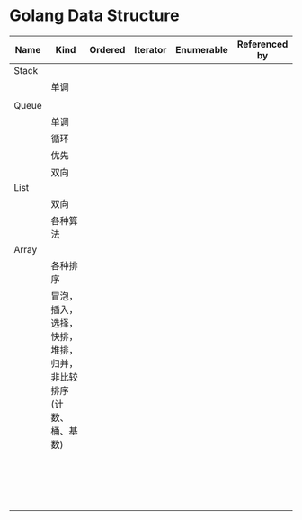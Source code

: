 # Golang Data Structure

| Name  | Kind                                                         | Ordered | Iterator | Enumerable | Referenced by |
| ----- | ------------------------------------------------------------ | ------- | -------- | ---------- | ------------- |
| Stack |                                                              |         |          |            |               |
|       | 单调                                                         |         |          |            |               |
|       |                                                              |         |          |            |               |
| Queue |                                                              |         |          |            |               |
|       | 单调                                                         |         |          |            |               |
|       | 循环                                                         |         |          |            |               |
|       | 优先                                                         |         |          |            |               |
|       | 双向                                                         |         |          |            |               |
| List  |                                                              |         |          |            |               |
|       | 双向                                                         |         |          |            |               |
|       | 各种算法                                                     |         |          |            |               |
| Array |                                                              |         |          |            |               |
|       | 各种排序                                                     |         |          |            |               |
|       | 冒泡，插入，选择，快排，堆排，归并，非比较排序(计数、桶、基数) |         |          |            |               |
|       |                                                              |         |          |            |               |
|       |                                                              |         |          |            |               |
|       |                                                              |         |          |            |               |
|       |                                                              |         |          |            |               |
|       |                                                              |         |          |            |               |
|       |                                                              |         |          |            |               |
|       |                                                              |         |          |            |               |
|       |                                                              |         |          |            |               |
|       |                                                              |         |          |            |               |
|       |                                                              |         |          |            |               |
|       |                                                              |         |          |            |               |
|       |                                                              |         |          |            |               |
|       |                                                              |         |          |            |               |
|       |                                                              |         |          |            |               |
|       |                                                              |         |          |            |               |
|       |                                                              |         |          |            |               |
|       |                                                              |         |          |            |               |

